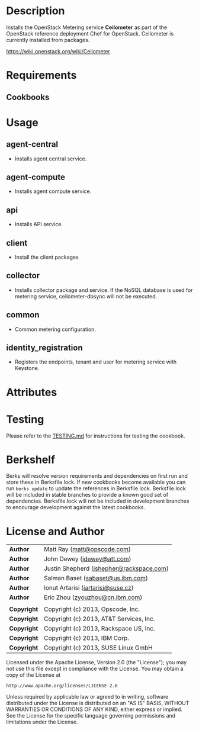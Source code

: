 Description
===========

Installs the OpenStack Metering service **Ceilometer** as part of the OpenStack
reference deployment Chef for OpenStack.  Ceilometer is currently installed
from packages.

https://wiki.openstack.org/wiki/Ceilometer

Requirements
============

Cookbooks
---------

Usage
=====

agent-central
----
- Installs agent central service.

agent-compute
----
- Installs agent compute service.

api
----
- Installs API service.

client
----
- Install the client packages

collector
----
- Installs collector package and service. If the NoSQL database is used for metering service, ceilometer-dbsync will not be executed.

common
----
- Common metering configuration.

identity_registration
----
- Registers the endpoints, tenant and user for metering service with Keystone.

Attributes
==========

Testing
=====

Please refer to the [TESTING.md](TESTING.md) for instructions for testing the cookbook.

Berkshelf
=====

Berks will resolve version requirements and dependencies on first run and
store these in Berksfile.lock. If new cookbooks become available you can run
`berks update` to update the references in Berksfile.lock. Berksfile.lock will
be included in stable branches to provide a known good set of dependencies.
Berksfile.lock will not be included in development branches to encourage
development against the latest cookbooks.

License and Author
==================

|                      |                                                    |
|:---------------------|:---------------------------------------------------|
| **Author**           |  Matt Ray (<matt@opscode.com>)                     |
| **Author**           |  John Dewey (<jdewey@att.com>)                     |
| **Author**           |  Justin Shepherd (<jshepher@rackspace.com>)        |
| **Author**           |  Salman Baset (<sabaset@us.ibm.com>)               |
| **Author**           |  Ionut Artarisi (<iartarisi@suse.cz>)              |
| **Author**           |  Eric Zhou (<zyouzhou@cn.ibm.com>)              |
|                      |                                                    |
| **Copyright**        |  Copyright (c) 2013, Opscode, Inc.                 |
| **Copyright**        |  Copyright (c) 2013, AT&T Services, Inc.           |
| **Copyright**        |  Copyright (c) 2013, Rackspace US, Inc.            |
| **Copyright**        |  Copyright (c) 2013, IBM Corp. 	            |
| **Copyright**        |  Copyright (c) 2013, SUSE Linux GmbH               |


Licensed under the Apache License, Version 2.0 (the "License");
you may not use this file except in compliance with the License.
You may obtain a copy of the License at

    http://www.apache.org/licenses/LICENSE-2.0

Unless required by applicable law or agreed to in writing, software
distributed under the License is distributed on an "AS IS" BASIS,
WITHOUT WARRANTIES OR CONDITIONS OF ANY KIND, either express or implied.
See the License for the specific language governing permissions and
limitations under the License.
